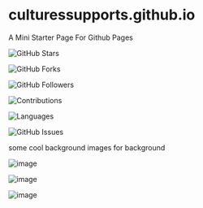 # culturessupports.github.io

A Mini Starter Page For Github Pages



   ![GitHub Stars](https://img.shields.io/github/stars/username/repo)

   ![GitHub Forks](https://img.shields.io/github/forks/username/repo)
   

   ![GitHub Followers](https://img.shields.io/github/followers/username?label=Followers)
  

   ![Contributions](https://img.shields.io/github/contributors/username/repo)


   ![Languages](https://img.shields.io/github/languages/top/username/repo)


   ![GitHub Issues](https://img.shields.io/github/issues/username/repo)


<p> some cool background images for background </p>


![image](https://i.gifer.com/LSsT.gif)


![image](https://i.pinimg.com/originals/55/89/4d/55894db3d808eab28fec7fc9a0825654.gif)


![image](https://www.thisiscolossal.com/wp-content/uploads/2024/01/rotatingdandelion.gif)



